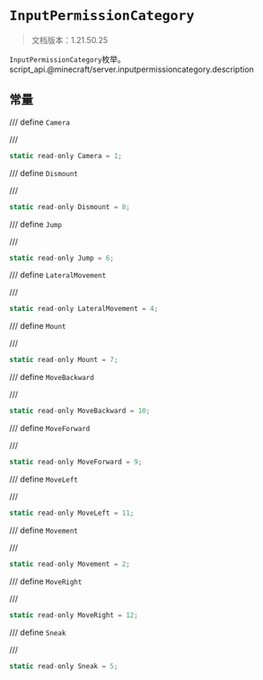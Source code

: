# `InputPermissionCategory`

> 文档版本：1.21.50.25

`InputPermissionCategory`枚举。script_api.@minecraft/server.inputpermissioncategory.description

## 常量

/// define
`Camera`


///

```js
static read-only Camera = 1;
```


/// define
`Dismount`


///

```js
static read-only Dismount = 8;
```


/// define
`Jump`


///

```js
static read-only Jump = 6;
```


/// define
`LateralMovement`


///

```js
static read-only LateralMovement = 4;
```


/// define
`Mount`


///

```js
static read-only Mount = 7;
```


/// define
`MoveBackward`


///

```js
static read-only MoveBackward = 10;
```


/// define
`MoveForward`


///

```js
static read-only MoveForward = 9;
```


/// define
`MoveLeft`


///

```js
static read-only MoveLeft = 11;
```


/// define
`Movement`


///

```js
static read-only Movement = 2;
```


/// define
`MoveRight`


///

```js
static read-only MoveRight = 12;
```


/// define
`Sneak`


///

```js
static read-only Sneak = 5;
```

